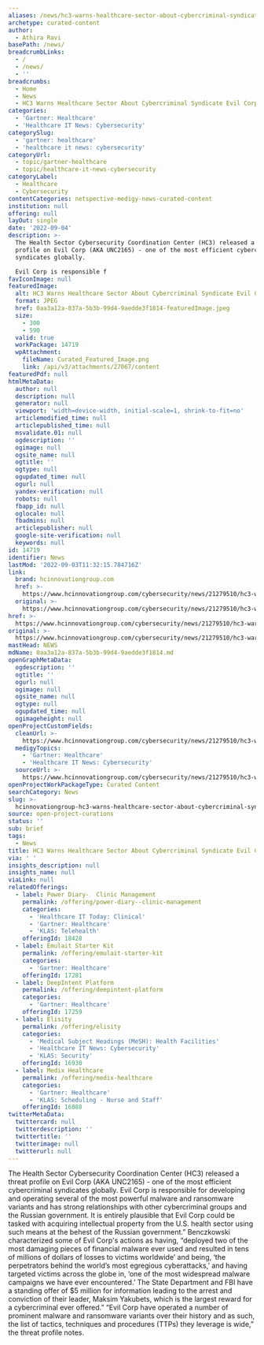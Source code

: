 ```yaml
---
aliases: /news/hc3-warns-healthcare-sector-about-cybercriminal-syndicate-evil-corp
archetype: curated-content
author:
  - Athira Ravi
basePath: /news/
breadcrumbLinks:
  - /
  - /news/
  - ''
breadcrumbs:
  - Home
  - News
  - HC3 Warns Healthcare Sector About Cybercriminal Syndicate Evil Corp
categories:
  - 'Gartner: Healthcare'
  - 'Healthcare IT News: Cybersecurity'
categorySlug:
  - 'gartner: healthcare'
  - 'healthcare it news: cybersecurity'
categoryUrl:
  - topic/gartner-healthcare
  - topic/healthcare-it-news-cybersecurity
categoryLabel:
  - Healthcare
  - Cybersecurity
contentCategories: netspective-medigy-news-curated-content
institution: null
offering: null
layOut: single
date: '2022-09-04'
description: >-
  The Health Sector Cybersecurity Coordination Center (HC3) released a threat
  profile on Evil Corp (AKA UNC2165) - one of the most efficient cybercriminal
  syndicates globally.

  Evil Corp is responsible f
favIconImage: null
featuredImage:
  alt: HC3 Warns Healthcare Sector About Cybercriminal Syndicate Evil Corp
  format: JPEG
  href: 0aa3a12a-837a-5b3b-99d4-9aedde3f1814-featuredImage.jpeg
  size:
    - 300
    - 590
  valid: true
  workPackage: 14719
  wpAttachment:
    fileName: Curated_Featured_Image.png
    link: /api/v3/attachments/27067/content
featuredPdf: null
htmlMetaData:
  author: null
  description: null
  generator: null
  viewport: 'width=device-width, initial-scale=1, shrink-to-fit=no'
  articlemodified_time: null
  articlepublished_time: null
  msvalidate.01: null
  ogdescription: ''
  ogimage: null
  ogsite_name: null
  ogtitle: ''
  ogtype: null
  ogupdated_time: null
  ogurl: null
  yandex-verification: null
  robots: null
  fbapp_id: null
  oglocale: null
  fbadmins: null
  articlepublisher: null
  google-site-verification: null
  keywords: null
id: 14719
identifier: News
lastMod: '2022-09-03T11:32:15.784716Z'
link:
  brand: hcinnovationgroup.com
  href: >-
    https://www.hcinnovationgroup.com/cybersecurity/news/21279510/hc3-warns-healthcare-sector-about-cybercriminal-syndicate-evil-corp
  original: >-
    https://www.hcinnovationgroup.com/cybersecurity/news/21279510/hc3-warns-healthcare-sector-about-cybercriminal-syndicate-evil-corp
href: >-
  https://www.hcinnovationgroup.com/cybersecurity/news/21279510/hc3-warns-healthcare-sector-about-cybercriminal-syndicate-evil-corp
original: >-
  https://www.hcinnovationgroup.com/cybersecurity/news/21279510/hc3-warns-healthcare-sector-about-cybercriminal-syndicate-evil-corp
mastHead: NEWS
mdName: 0aa3a12a-837a-5b3b-99d4-9aedde3f1814.md
openGraphMetaData:
  ogdescription: ''
  ogtitle: ''
  ogurl: null
  ogimage: null
  ogsite_name: null
  ogtype: null
  ogupdated_time: null
  ogimageheight: null
openProjectCustomFields:
  cleanUrl: >-
    https://www.hcinnovationgroup.com/cybersecurity/news/21279510/hc3-warns-healthcare-sector-about-cybercriminal-syndicate-evil-corp
  medigyTopics:
    - 'Gartner: Healthcare'
    - 'Healthcare IT News: Cybersecurity'
  sourceUrl: >-
    https://www.hcinnovationgroup.com/cybersecurity/news/21279510/hc3-warns-healthcare-sector-about-cybercriminal-syndicate-evil-corp
openProjectWorkPackageType: Curated Content
searchCategory: News
slug: >-
  hcinnovationgroup-hc3-warns-healthcare-sector-about-cybercriminal-syndicate-evil-corp
source: open-project-curations
status: ''
sub: brief
tags:
  - News
title: HC3 Warns Healthcare Sector About Cybercriminal Syndicate Evil Corp
via: ' '
insights_description: null
insights_name: null
viaLink: null
relatedOfferings:
  - label: Power Diary-  Clinic Management
    permalink: /offering/power-diary--clinic-management
    categories:
      - 'Healthcare IT Today: Clinical'
      - 'Gartner: Healthcare'
      - 'KLAS: Telehealth'
    offeringId: 18428
  - label: Emulait Starter Kit
    permalink: /offering/emulait-starter-kit
    categories:
      - 'Gartner: Healthcare'
    offeringId: 17281
  - label: DeepIntent Platform
    permalink: /offering/deepintent-platform
    categories:
      - 'Gartner: Healthcare'
    offeringId: 17259
  - label: Elisity
    permalink: /offering/elisity
    categories:
      - 'Medical Subject Headings (MeSH): Health Facilities'
      - 'Healthcare IT News: Cybersecurity'
      - 'KLAS: Security'
    offeringId: 16930
  - label: Medix Healthcare
    permalink: /offering/medix-healthcare
    categories:
      - 'Gartner: Healthcare'
      - 'KLAS: Scheduling - Nurse and Staff'
    offeringId: 16888
twitterMetaData:
  twittercard: null
  twitterdescription: ''
  twittertitle: ''
  twitterimage: null
  twitterurl: null
---
```

<p>The Health Sector Cybersecurity Coordination Center (HC3) released a threat profile on Evil Corp (AKA UNC2165) - one of the most efficient cybercriminal syndicates globally.
Evil Corp is responsible for developing and operating several of the most powerful malware and ransomware variants and has strong relationships with other cybercriminal groups and the Russian government.
It is entirely plausible that Evil Corp could be tasked with acquiring intellectual property from the U.S. health sector using such means at the behest of the Russian government.”
Benczkowski characterized some of Evil Corp's actions as having, “deployed two of the most damaging pieces of financial malware ever used and resulted in tens of millions of dollars of losses to victims worldwide’ and being, ‘the perpetrators behind the world’s most egregious cyberattacks,’ and having targeted victims across the globe in, ‘one of the most widespread malware campaigns we have ever encountered.’ The State Department and FBI have a standing offer of $5 million for information leading to the arrest and conviction of their leader, Maksim Yakubets, which is the largest reward for a cybercriminal ever offered.”
“Evil Corp have operated a number of prominent malware and ransomware variants over their history and as such, the list of tactics, techniques and procedures (TTPs) they leverage is wide,” the threat profile notes.</p>